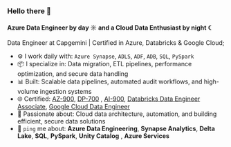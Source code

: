 ### Hello there 👋

#### Azure Data Engineer by day ☼ and a Cloud Data Enthusiast by night ☾

Data Engineer at Capgemini | Certified in Azure, Databricks & Google Cloud;<br>

- ⚙️ I work daily with: `Azure Synapse`, `ADLS`, `ADF`, `ADB`, `SQL`, `PySpark`
- 📦 I specialize in: Data migration, ETL pipelines, performance optimization, and secure data handling
- 📊 Built: Scalable data pipelines, automated audit workflows, and high-volume ingestion systems
- 🌐 Certified: [AZ-900](https://learn.microsoft.com/api/credentials/share/en-us/GaneshMore-1499/8FB62418D4B57770?sharingId=500C124DCCAB75F0), [DP-700](https://learn.microsoft.com/api/credentials/share/en-us/GaneshMore-1499/212C8B43619DB08A?sharingId=500C124DCCAB75F0) , [AI-900](https://learn.microsoft.com/api/credentials/share/en-us/GaneshMore-1499/55589888B7886A9A?sharingId=500C124DCCAB75F0), [Databricks Data Engineer Associate](https://credentials.databricks.com/7b7cf6b0-9d23-4871-a668-eb2cf1df98be), [Google Cloud Data Engineer](https://www.credly.com/badges/c3ef1f52-c0a9-4def-a7bd-43d9b975d737/public_url)
- 🚀 Passionate about: Cloud data architecture, automation, and building efficient, secure data solutions
- 💬 `ping` me about: **Azure Data Engineering**, **Synapse Analytics**, **Delta Lake**, **SQL**, **PySpark**, **Unity Catalog** , **Azure Services**
